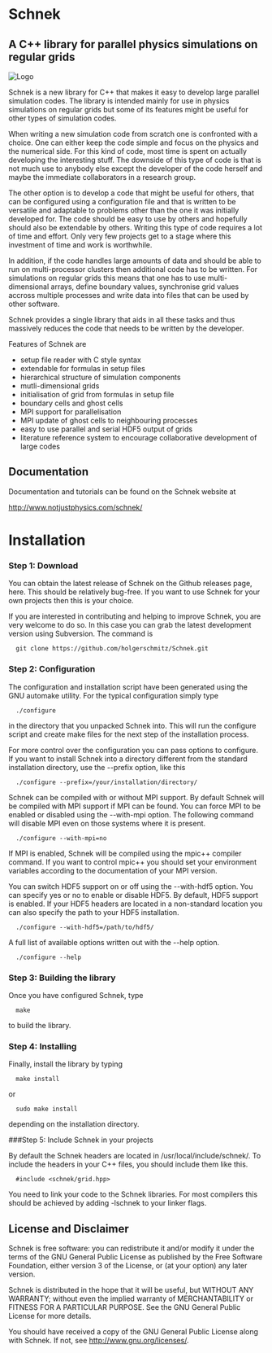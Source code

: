 # Schnek

## A C++ library for parallel physics simulations on regular grids  

![Logo](http://www.notjustphysics.com/wp-content/uploads/2014/06/SchnekLogo.png)

Schnek is a new library for C++ that makes it easy to develop large parallel 
simulation codes. The library is intended mainly for use in physics simulations 
on regular grids but some of its features might be useful for other types of 
simulation codes.

When writing a new simulation code from scratch one is confronted with a choice. 
One can either keep the code simple and focus on the physics and the numerical 
side. For this kind of code, most time is spent on actually developing the 
interesting stuff. The downside of this type of code is that is not much use to 
anybody else except the developer of the code herself and maybe the immediate 
collaborators in a research group.

The other option is to develop a code that might be useful for others, that can 
be configured using a configuration file and that is written to be versatile and 
adaptable to problems other than the one it was initially developed for. The 
code should be easy to use by others and hopefully should also be extendable by 
others. Writing this type of code requires a lot of time and effort. Only very 
few projects get to a stage where this investment of time and work is 
worthwhile.

In addition, if the code handles large amounts of data and should be able to run 
on multi-processor clusters then additional code has to be written. For 
simulations on regular grids this means that one has to use multi-dimensional 
arrays, define boundary values, synchronise grid values accross multiple 
processes and write data into files that can be used by other software.

Schnek provides a single library that aids in all these tasks and thus massively 
reduces the code that needs to be written by the developer.

Features of Schnek are

- setup file reader with C style syntax
- extendable for formulas in setup files
- hierarchical structure of simulation components
- mutli-dimensional grids
- initialisation of grid from formulas in setup file
- boundary cells and ghost cells
- MPI support for parallelisation
- MPI update of ghost cells to neighbouring processes
- easy to use parallel and serial HDF5 output of grids
- literature reference system to encourage collaborative development of large 
  codes
  
##  Documentation

Documentation and tutorials can be found on the Schnek website at

  http://www.notjustphysics.com/schnek/

 
# Installation

### Step 1: Download

You can obtain the latest release of Schnek on the Github releases page, here. This should be relatively bug-free. If you want to use Schnek for your own projects then this is your choice.

If you are interested in contributing and helping to improve Schnek, you are very welcome to do so. In this case you can grab the latest development version using Subversion. The command is

```
  git clone https://github.com/holgerschmitz/Schnek.git
```

### Step 2: Configuration

The configuration and installation script have been generated using the GNU automake utility. For the typical configuration simply type

```
  ./configure
```
  
in the directory that you unpacked Schnek into. This will run the configure script and create make files for the next step of the installation process.

For more control over the configuration you can pass options to configure. If you want to install Schnek into a directory different from the standard installation directory, use the --prefix option, like this

```
  ./configure --prefix=/your/installation/directory/
```

Schnek can be compiled with or without MPI support. By default Schnek will be compiled with MPI support if MPI can be found. You can force MPI to be enabled or disabled using the --with-mpi option. The following command will disable MPI even on those systems where it is present.

```
  ./configure --with-mpi=no
```

If MPI is enabled, Schnek will be compiled using the mpic++ compiler command. If you want to control mpic++ you should set your environment variables according to the documentation of your MPI version.

You can switch HDF5 support on or off using the --with-hdf5 option. You can specify yes or no to enable or disable HDF5. By default, HDF5 support is enabled. If your HDF5 headers are located in a non-standard location you can also specify the path to your HDF5 installation.

```
  ./configure --with-hdf5=/path/to/hdf5/
```

A full list of available options written out with the --help option.

```
  ./configure --help
```

### Step 3: Building the library

Once you have configured Schnek, type

```
  make
```

to build the library.

### Step 4: Installing

Finally, install the library by typing

```
  make install
```

or

```
  sudo make install
```

depending on the installation directory.

###Step 5: Include Schnek in your projects

By default the Schnek headers are located in /usr/local/include/schnek/. To include the headers in your C++ files, you should include them like this.

```
  #include <schnek/grid.hpp>
```

You need to link your code to the Schnek libraries. For most compilers this should be achieved by adding -lschnek to your linker flags.

##  License and Disclaimer

Schnek is free software: you can redistribute it and/or modify
it under the terms of the GNU General Public License as published by
the Free Software Foundation, either version 3 of the License, or
(at your option) any later version.

Schnek is distributed in the hope that it will be useful,
but WITHOUT ANY WARRANTY; without even the implied warranty of
MERCHANTABILITY or FITNESS FOR A PARTICULAR PURPOSE.  See the
GNU General Public License for more details.

You should have received a copy of the GNU General Public License
along with Schnek.  If not, see <http://www.gnu.org/licenses/>.
